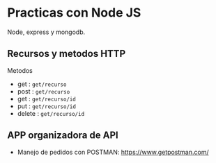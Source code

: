 # Practicas con Node JS
Node, express y mongodb.

## Recursos y metodos HTTP

Metodos
- get : `get/recurso`
- post : `get/recurso`
- get : `get/recurso/id`
- put : `get/recurso/id`
- delete : `get/recurso/id`

## APP organizadora de API

- Manejo de pedidos con POSTMAN: https://www.getpostman.com/